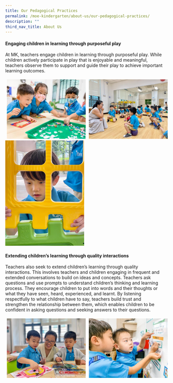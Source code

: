 ```yaml
---
title: Our Pedagogical Practices
permalink: /moe-kindergarten/about-us/our-pedagogical-practices/
description: ""
third_nav_title: About Us
---
```

#### Engaging children in learning through purposeful play
At MK, teachers engage children in learning through purposeful play. While children actively participate in play that is enjoyable and meaningful, teachers observe them to support and guide their play to achieve important learning outcomes.

<div style="display: flex; box-sizing: border-box;">
<img src="/images/mk1.jpg" style="width:250px; flex: 33.33%;padding: 5px;"><img src="/images/mk2.jpg" style="width:250px; flex: 33.33%;padding: 5px;"> 
	</div>
<img src="/images/mk3.jpg" style="width:250px;">

#### Extending children’s learning through quality interactions
Teachers also seek to extend children’s learning through quality interactions. This involves teachers and children engaging in frequent and extended conversations to build on ideas and concepts.
Teachers ask questions and use prompts to understand children’s thinking and learning process. They encourage children to put into words and their thoughts or what they have seen, heard, experienced, and learnt.
By listening respectfully to what children have to say, teachers build trust and strengthen the relationship between them, which enables children to be confident in asking questions and seeking answers to their questions.

<div style="display: flex; box-sizing: border-box;">
<img src="/images/mk4.jpg" style="width:250px; flex: 33.33%;padding: 5px;"><img src="/images/mk5.jpg" style="width:250px; flex: 33.33%;padding: 5px;">
	</div>